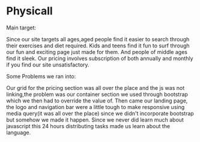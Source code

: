 # Physicall
Main target:

Since our site targets all ages,aged people find it easier to search through their exercises and diet required. Kids and teens find it fun to surf through our fun and exciting page just made for them. And people of middle ages find it sleek.
Our pricing involves subscription of both annually and monthly if you find our site unsatisfactory.

Some Problems we ran into:

Our grid for the pricing section was all over the place and the js was not linking,the problem was our container section we used through bootstrap which we then had to override the value of. Then came our landing page, the logo and navigation bar were a little tough to make responsive using media query(it was all over the place) since we didn't incorporate bootstrap but somehow we made it happen. Since we never did learn much about javascript this 24 hours distributing tasks made us learn about the language.
